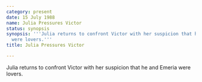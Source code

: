 ```yaml
---
category: present
date: 15 July 1988
name: Julia Pressures Victor
status: synopsis
synopsis: '''Julia returns to confront Victor with her suspicion that he and Emeria
  were lovers.'''
title: Julia Pressures Victor

---
```






Julia returns to confront Victor with her suspicion that he and Emeria were lovers.  
